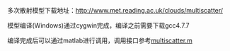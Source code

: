 多次散射模型下载地址：http://www.met.reading.ac.uk/clouds/multiscatter/

模型编译(Windows)通过cygwin完成，编译之前需要下载gcc4.7.7

编译完成后可以通过matlab进行调用，调用接口参考[multiscatter.m](../lib/multiscatter/multiscatter.m)
